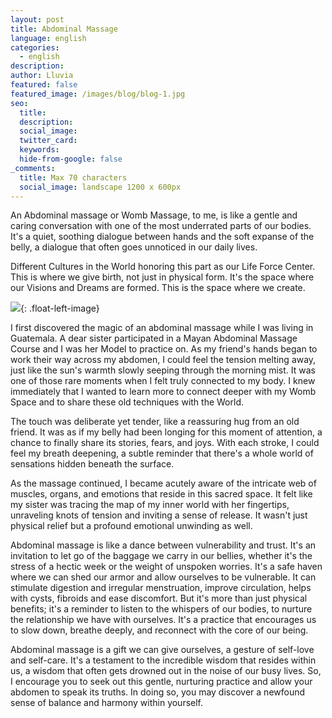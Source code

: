 ```yaml
---
layout: post
title: Abdominal Massage
language: english
categories:
  - english
description:
author: Lluvia
featured: false
featured_image: /images/blog/blog-1.jpg
seo:
  title:
  description:
  social_image:
  twitter_card:
  keywords:
  hide-from-google: false
_comments:
  title: Max 70 characters
  social_image: landscape 1200 x 600px
---
```

An Abdominal massage or Womb Massage, to me, is like a gentle and caring conversation with one of the most underrated parts of our bodies. It's a quiet, soothing dialogue between hands and the soft expanse of the belly, a dialogue that often goes unnoticed in our daily lives.

Different Cultures in the World honoring this part as our Life Force Center. This is where we give birth, not just in physical form. It's the space where our Visions and Dreams are formed. This is the space where we create.

![](/images/blog/blog-1-inline.jpg){: .float-left-image}

I first discovered the magic of an abdominal massage while I was living in Guatemala. A dear sister participated in a Mayan Abdominal Massage Course and I was her Model to practice on. As my friend's hands began to work their way across my abdomen, I could feel the tension melting away, just like the sun's warmth slowly seeping through the morning mist. It was one of those rare moments when I felt truly connected to my body. I knew immediately that I wanted to learn more to connect deeper with my Womb Space and to share these old techniques with the World.

The touch was deliberate yet tender, like a reassuring hug from an old friend. It was as if my belly had been longing for this moment of attention, a chance to finally share its stories, fears, and joys. With each stroke, I could feel my breath deepening, a subtle reminder that there's a whole world of sensations hidden beneath the surface.

As the massage continued, I became acutely aware of the intricate web of muscles, organs, and emotions that reside in this sacred space. It felt like my sister was tracing the map of my inner world with her fingertips, unraveling knots of tension and inviting a sense of release. It wasn't just physical relief but a profound emotional unwinding as well.

Abdominal massage is like a dance between vulnerability and trust. It's an invitation to let go of the baggage we carry in our bellies, whether it's the stress of a hectic week or the weight of unspoken worries. It's a safe haven where we can shed our armor and allow ourselves to be vulnerable. It can stimulate digestion and irregular menstruation, improve circulation, helps with cysts, fibroids and ease discomfort. But it's more than just physical benefits; it's a reminder to listen to the whispers of our bodies, to nurture the relationship we have with ourselves. It's a practice that encourages us to slow down, breathe deeply, and reconnect with the core of our being.

Abdominal massage is a gift we can give ourselves, a gesture of self-love and self-care. It's a testament to the incredible wisdom that resides within us, a wisdom that often gets drowned out in the noise of our busy lives. So, I encourage you to seek out this gentle, nurturing practice and allow your abdomen to speak its truths. In doing so, you may discover a newfound sense of balance and harmony within yourself.